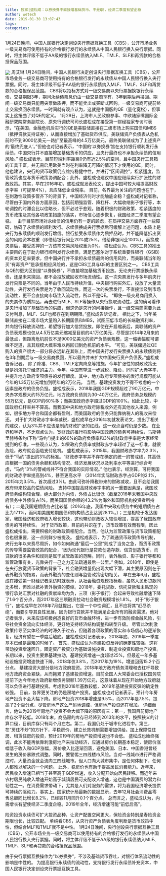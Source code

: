 ```yaml
---
title: 独家|盛松成：以券换券不直接增基础货币、不是QE，经济二季度有望企稳
author: wetech
date: 2019-01-30 13:07:43
tags: 
categories: 
---
```

1月24日晚间，中国人民银行决定创设央行票据互换工具（CBS），公开市场业务一级交易商可使用持有的合格银行发行的永续债从中国人民银行换入央行票据。同时，将主体评级不低于AA级的银行永续债纳入MLF、TMLF、SLF和再贷款的合格担保品范围。
<!-- more -->
<img align="center" border="0" src="https://imgcdn.yicai.com/uppics/images/2019/01/dc586a5d4b98ce49a2dc3bd712412d5d.jpg" />
周艾琳
1月24日晚间，中国人民银行决定创设央行票据互换工具（CBS），公开市场业务一级交易商可使用持有的合格银行发行的永续债从中国人民银行换入央行票据。同时，将主体评级不低于AA级的银行永续债纳入MLF、TMLF、SLF和再贷款的合格担保品范围。
CBS将以招标方式对一级交易商以央行票据换银行永续债，交易期限3年，期间永续债票息仍由一级交易商享有，3年到期后再换回。期间一级交易商只能用央票做质押，而不能卖出或买断式回购。一级交易商可提前终止交易换回永续债。一时间就有观点认为，这就是中国版的QE（量化宽松），但事实上这扭曲了对QE的定义。
1月29日，上海市人民政府参事、中欧陆家嘴国际金融研究院常务副院长、原央行调统司司长盛松成在接受第一财经独家专访时表示，“在美国，金融危机后实行的QE是美联储直接在二级市场上购买国债和MBS（抵押贷款支持证券），从而直接增加了基础货币供应，美联储资产负债表从危机前的不到9000亿美元一路扩至最高峰的4.5万亿美元，最终美联储成为了上述资产的‘最终兜底人’。”但他也对记者表示，“中国的‘以券换券’旨在支持银行顺利发行永续债，中国央行并不直接增加基础货币的供应，且央行最终也不承担永续债的信用风险。”
盛松成表示，目前短端利率距离0仍有近2.5%的空间，且中国央行工具箱的工具丰富，并无需启用欧美当时在利率降无可降的情况下才使用的QE。同时，他也建议，央行的货币政策仍应维持稳健中性，并进行“区间调控”，松紧适度，监管政策也应与货币政策协调配合；此外，盛松成也建议中国应继续实行扩张性的财政政策。其实，早在2016年初，盛松成就发表论文，提出中国可较大幅提高财政赤字率（可提至4%），且应降低企业税率。
目前，各界最为关注的问题也在于，在刺激性政策多管齐下的背景下，中国经济何时才能触底企稳？盛松成对记者称，尽管由于国内外各方面原因，包括前期强监管、降杠杆、大幅收缩影子银行等，本轮调控的时滞会比以往略长，但不必过于悲观，随着积极的财政政策、松紧适度的货币政策及其他各项政策措施的落实，市场信心逐步恢复，我国经济二季度有望企稳。
 
由于目前市场对永续债的信用仍有一定的顾虑，在质押交易方面存在一些障碍，妨碍了永续债的顺利发行。永续债换成央行票据后可缓解上述问题，本质上是央行为永续债的顺利发行增信。银行接受永续债作为质押品时，并不能降低拆出资金的风险资本权重（即借给银行同业20%或25%，借给非银同业100%），而换成央票后，接受质押的一方该笔交易风险权重为0%。
盛松成认为，CBS工具的推出主要目的在于助力银行顺利发行永续债，满足巴塞尔对于系统重要性银行（GSIB）的资本充足率要求，但中国央行并不承担永续债最终的信用风险，而美联储当年购买“有毒资产”是承担相应风险的，这是CBS工具与QE的主要区别之一。
CBS工具与QE的更大区别是“以券换券”，不直接增加基础货币投放。无论央行票据换永续债，还是未来换回，都不会投放或回收市场流动性。这一次央票发行与多年前央行发行央票是不同的。当年由于人民币持续升值，中央银行购买外汇，投放了大量流动性，央行发行央票是为了收回流动性。而这一次的央票发行，不直接涉及到市场流动性，更不会直接向市场注入流动性，所以不是QE。
“即使一级交易商用换入的央票作为质押品，再去进行MLF、SLF等操作从央行换取流动性，这的确可看作是央行增加了基础货币的供应，但这仍是央行的间接操作，且一级交易商需要为此支付利息，MLF、SLF也都存在到期期限。”盛松成告诉记者。
相比之下，当年美联储直接在二级市场大量购入长期国债和MBS，试图压低市场的长端融资利率，并向银行释放流动性，希望银行加大信贷投放。即使在开启缩表后，美联储的资产负债表规模也仅从4.5万亿美元缩减至目前的4.1万亿美元，尽管是2014年2月来的最低点，但距离危机前仅不足9000亿美元的资产负债表规模，这一缩表幅度可谓微不足道，且其规模大概率难以再回归到危机前的水平。
“可见，美联储通过QE购入的资产很大一部分将永远趴在其账上，而中国央行发行央票换入的永续债则将在3年到期后与一级交易商换回，所以最终并未扩大中国央行资产负债表。”盛松成告诉记者。
除了降准、CBS、TMLF定向降息等措施，今年扩张性的财政政策无疑是扮演托举经济的主力。今年，中国有望进一步减税、降负，同时扩大赤字率，并提升地方政府专项债券的发行额度。其中，地方政府专项债券的发行规模可能从今年的1.35万亿元增加到明年的2万亿元。
当然，基建投资发力不得不考虑的一个因素是政府的债务负担。盛松成表示，2018年我国GDP规模超过了90万亿元，中央赤字规模大约15万亿元，地方政府负债则为30-40万亿元，政府债务总规模约55万亿元，是GDP的60%多；而美国政府赤字超过GDP的100%。如此比较，中国政府杠杆率并不算高。而我国中央和地方政府除税收外还有其他收入来源，例如，很多地方平台和国企都有盈利，而美国政府的债务只能靠纳税人的税收来偿还。
对于扩大财政赤字率和减税，盛松成早在2016年初就发表论文，提出了相关的建议，认为3%并不应该是制约财政扩张的红线。这一观点当时仍是少数。
在业界和学界，不乏观点认为，宽财政的推行将影响中国政府的债务可持续性，马斯特里赫特条约(下称“马约”)提出的60%的政府负债率和3%的财政赤字率是大家经常提到的标准。一些观点认为，如果政府负债率或财政赤字率超过了这一标准，就很危险，政府就会面临支付危机。
盛松成表示，2015年，我国财政赤字率为2.3%，低于“马约”提出的3%的标准。“财政赤字率并不存在确定的统一的警戒线，其高低应根据一国的债务余额和结构情况、经济发展状况以及利率水平等进行综合考虑，“马约”3%的警戒线并不符合我国的实际情况。”
他也表示，经测算，可将我国的财政赤字率提高到4%，甚至更高水平 （2014年实际财政赤字占GDP的2.1%，2015年为3.5%，首次超过3%)。由此可弥补降税带来的财政减收，且不会给我国政府带来较高的偿债风险。
支持中国提高财政赤字率的另一重要因素是，我国政府债务结构较合理，绝大部分为内债，外债占比很低（截至2016年末我国中央政府债务中外债仅占1%，而美国国债余额的43.2%为海外和国际机构投资者所持有）；二是我国短期债务占比较低（2016年底，我国中央政府债务中的短期债务占比为17.1%，而同期美国短期国债和机构债占比达到28.1%。）；三是相较于发达国家，我国经济和政府收入增长较快，这也带动财政收入较快增加，提高了我国政府债务的可持续性。
对于货币政策，目前的共识在于，货币政策有效而有限，因此盛松成指出，需要积极的财政政策相配合。当然，他认为监管政策与货币政策相配合也很重要，这一点则鲜少被提及。
盛松成表示，为了疏通货币政策传导机制，央行去年以来费尽周折，如今如何疏通“最后一公里”则成了当务之急，而货币政策的传导需要监管政策的配合，“因为现代银行是贷款创造存款、信贷创造货币，而贷款的很多条件和规则是属于监管政策的范畴。同时，表外融资、影子银行等都和监管政策有关，光靠央行一己之力无法疏通最后一公里。”
例如，2018年，即使是在央行放宽货币政策的背景下，社会融资增量仍出现大幅下滑，其主要原因则在于表外融资的拖累，而表外融资的变化则与监管政策密切相关。
早在去年6月，盛松成在接受第一财经记者采访时就表示，从社会融资规模指标看，虽然人民币贷款同比多增，但难以抵补表外融资的萎缩。2018年，委托贷款、信托贷款和未贴现的银行承兑汇票对社融的贡献率均为负，三项（影子银行）合起来导致社融增速下降了1.6个百分点，而2017年这三项融资拉动社会融资规模增长1.8%。
对于“影子银行”，盛松成早在2018年7月就提出，它是一个中性词汇，且不应将其“赶尽杀绝”，而要引导其良性发展，因为银行贷款并不能满足企业所有的融资需求。他对记者表示，未来应该积极创造良好的货币金融环境，进一步有效防控金融风险，引导社会资金流向实体经济，更好地支持经济结构调整和转型升级。
尽管此次刺激政策传导至实体经济的时滞久于过去，但随着各项政策的落实和市场信心的逐渐恢复，经济有望在一季度后触底。盛松成也对记者表示，2018年底、2019年一季度基本已经是最难的时候了。
首先，盛松成认为基建投资反弹的确定性较强，这将带动投资增速回升。固定资产投资分为基础设施投资、制造业投资和房地产投资。长期以来，投资主要靠基建拉动，基建投资增速一度超过25%，但最近一年多基础设施投资增速快速下降，2018年仅3.8%，而2017年为19%，增速回落15.2个百分点。
基建投资大部分是地方政府投资。2018年地方政府债务清理和去杠杆导致地方政府资金紧缺，从而拖累了基建投资增速。目前全国人大常委会已授权国务院提前下达今年地方政府新增债务限额1.39万亿元，这意味着从现在开始地方政府就可以负债进行基建投资。考虑到2018年基数较低，2019年基建投资反弹的确定性较强。
目前，各界更关注的仍是房地产投资。盛松成也对记者表示，预计今年房地产投资不会大幅下降。房地产投资2018年增速是9.5%，而2017年是7.5%，提高了2个百分点，尽管房地产这么严厉地调控，但房地产投资还在增加。
详细而言，他认为2019年房地产投资不会大幅下降的原因有三：第一，我国目前房地产库存水平较低。2018年末，商品房的库存已经降到2013年的水平，按照狭义的计算口径，目前库存只有两个月左右。第二，我国仍处于城市化进程中。第三，在“房住不炒”的方针下，平稳房价、建立长效机制需要增加供给。加上保障性住房、租赁住房的投资，预计2019年的房地产投资增速也不会低。
盛松成也始终强调，此次不能再依靠刺激房地产来拉动经济，应通过房价长期基本稳定，使房价涨幅低于收入和GDP涨幅，房价收入比逐渐回落，避免美国、日本、中国香港曾经发生的房价暴跌式调整。同时，要警惕三四线楼市风险。当对一线城市进行严格调控时，大量资金就会流向三四线城市。但人口向大城市集中，是任何体制下，任何人都难以解决的一个问题。
此外，稳房价也有助于提高居民消费能力。近年来，居民收入增速已相当于甚至高于GDP增速，收入分配开始向居民转移。而近年来农村居民纯收入增速开始高于城镇居民可支配收入增速，这也是中国消费的潜力和韧性之一。在消费需求带动下，尤其是人们对服务的需求，将为我国经济增长提供可持续的驱动力。事实上，国家统计局最新的数据显示，去年12月社会消费品零售总额同比增长8.2%，已经较11月回升0.1个百分点。
总而言之，盛松成认为，内需增长有望使经济二季度企稳。2019年全年，经济增速可能“前低后高”。
 
 
险资投资永续债可扩大投资品种，让资产配置空间更大，保险资金特别是寿险资金期限也长，比较匹配。
单纯看CBS，从央行资产负债表角度判断是货币政策中性，但结合MLF和TMLF就不是中性。
1月24日晚间，央行创设央行票据互换工具（CBS），公开市场业务一级交易商可以使用持有的合格银行发行的永续债从中国人民银行换入央行票据。同时，将主体评级不低于AA级的银行永续债纳入MLF、TMLF、SLF和再贷款的合格担保品范围。
由于央行票据互换操作为“以券换券”，不涉及基础货币吞吐，对银行体系流动性的影响是中性的。
为提高银行永续债的流动性，支持银行发行永续债补充资本，中国人民银行决定创设央行票据互换工具。
